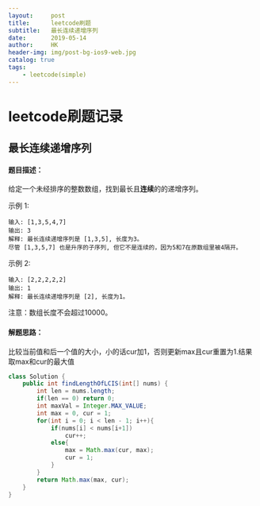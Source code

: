 ```yaml
---
layout:     post
title:      leetcode刷题
subtitle:   最长连续递增序列
date:       2019-05-14
author:     HK
header-img: img/post-bg-ios9-web.jpg
catalog: true
tags:
    - leetcode(simple)
---
```

# leetcode刷题记录
## 最长连续递增序列

#### 题目描述：
给定一个未经排序的整数数组，找到最长且**连续**的的递增序列。

示例 1:

    输入: [1,3,5,4,7]
    输出: 3
    解释: 最长连续递增序列是 [1,3,5], 长度为3。
    尽管 [1,3,5,7] 也是升序的子序列, 但它不是连续的，因为5和7在原数组里被4隔开。 
示例 2:

    输入: [2,2,2,2,2]
    输出: 1
    解释: 最长连续递增序列是 [2], 长度为1。
注意：数组长度不会超过10000。

#### 解题思路：
比较当前值和后一个值的大小，小的话cur加1，否则更新max且cur重置为1.结果取max和cur的最大值
```java
class Solution {
    public int findLengthOfLCIS(int[] nums) {
        int len = nums.length;
        if(len == 0) return 0;
        int maxVal = Integer.MAX_VALUE;
        int max = 0, cur = 1;
        for(int i = 0; i < len - 1; i++){
            if(nums[i] < nums[i+1])
                cur++;
            else{
                max = Math.max(cur, max);
                cur = 1;
            }
        }
        return Math.max(max, cur);  
    }
}
```
